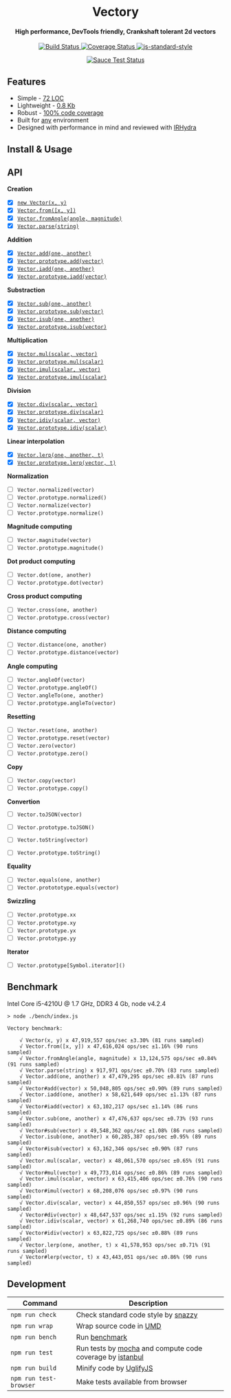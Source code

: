 <h1 align="center">Vectory</h1>
<h4 align="center">High performance, DevTools friendly, Crankshaft tolerant 2d vectors</h4>

<p align="center">
   <a href="https://travis-ci.org/broadsw0rd/vectory" target="_blank">
      <img src="https://travis-ci.org/broadsw0rd/vectory.svg?branch=master" alt="Build Status" target="_blank"></img>
   </a>
   <a href='https://coveralls.io/github/broadsw0rd/vectory?branch=master' target="_blank">
      <img src='https://coveralls.io/repos/broadsw0rd/vectory/badge.svg?branch=master&service=github' alt='Coverage Status' />
   </a>
   <a href="https://github.com/feross/standard" target="_blank">
      <img src="https://img.shields.io/badge/code%20style-standard-brightgreen.svg?style=flat" alt="js-standard-style"></img>
   </a>
</p>

<p align="center">
   <a href="https://saucelabs.com/u/fantabulous-js" target="_blank">
      <img src="https://saucelabs.com/browser-matrix/fantabulous-js.svg" alt="Sauce Test Status"/>
   </a>
</p>

## Features

- Simple - [72 LOC](https://github.com/broadsw0rd/vectory/blob/master/src/vectory.js#L72)
- Lightweight - [0.8 Kb](https://github.com/broadsw0rd/vectory/blob/master/dist/vectory.min.js)
- Robust - [100% code coverage](https://coveralls.io/github/broadsw0rd/vectory?branch=master)
- Built for [any](https://github.com/broadsw0rd/vectory/blob/master/dist/vectory.js#L9) environment
- Designed with performance in mind and reviewed with [IRHydra](http://mrale.ph/irhydra/2/)

## Install & Usage

## API

**Creation**

- [x] [`new Vector(x, y)`](https://github.com/broadsw0rd/vectory/blob/master/src/vectory.js#L1)
- [x] [`Vector.from([x, y])`](https://github.com/broadsw0rd/vectory/blob/master/src/vectory.js#L8)
- [x] [`Vector.fromAngle(angle, magnitude)`](https://github.com/broadsw0rd/vectory/blob/master/src/vectory.js#L12)
- [x] [`Vector.parse(string)`](https://github.com/broadsw0rd/vectory/blob/master/src/vectory.js#L16)

**Addition**

- [x] [`Vector.add(one, another)`](https://github.com/broadsw0rd/vectory/blob/master/src/vectory.js#L20)
- [x] [`Vector.prototype.add(vector)`](https://github.com/broadsw0rd/vectory/blob/master/src/vectory.js#L24)
- [x] [`Vector.iadd(one, another)`](https://github.com/broadsw0rd/vectory/blob/master/src/vectory.js#L28)
- [x] [`Vector.prototype.iadd(vector)`](https://github.com/broadsw0rd/vectory/blob/master/src/vectory.js#L32)

**Substraction**

- [x] [`Vector.sub(one, another)`](https://github.com/broadsw0rd/vectory/blob/master/src/vectory.js#L38)
- [x] [`Vector.prototype.sub(vector)`](https://github.com/broadsw0rd/vectory/blob/master/src/vectory.js#L42)
- [x] [`Vector.isub(one, another)`](https://github.com/broadsw0rd/vectory/blob/master/src/vectory.js#L46)
- [x] [`Vector.prototype.isub(vector)`](https://github.com/broadsw0rd/vectory/blob/master/src/vectory.js#L50)

**Multiplication**

- [x] [`Vector.mul(scalar, vector)`](https://github.com/broadsw0rd/vectory/blob/master/src/vectory.js#L56)
- [x] [`Vector.prototype.mul(scalar)`](https://github.com/broadsw0rd/vectory/blob/master/src/vectory.js#L60)
- [x] [`Vector.imul(scalar, vector)`](https://github.com/broadsw0rd/vectory/blob/master/src/vectory.js#L64)
- [x] [`Vector.prototype.imul(scalar)`](https://github.com/broadsw0rd/vectory/blob/master/src/vectory.js#L68)

**Division**

- [x] [`Vector.div(scalar, vector)`](https://github.com/broadsw0rd/vectory/blob/master/src/vectory.js#L74)
- [x] [`Vector.prototype.div(scalar)`](https://github.com/broadsw0rd/vectory/blob/master/src/vectory.js#L78)
- [x] [`Vector.idiv(scalar, vector)`](https://github.com/broadsw0rd/vectory/blob/master/src/vectory.js#L82)
- [x] [`Vector.prototype.idiv(scalar)`](https://github.com/broadsw0rd/vectory/blob/master/src/vectory.js#L86)

**Linear interpolation**

- [x] [`Vector.lerp(one, another, t)`](https://github.com/broadsw0rd/vectory/blob/master/src/vectory.js#L92)
- [x] [`Vector.prototype.lerp(vector, t)`](https://github.com/broadsw0rd/vectory/blob/master/src/vectory.js#L96)

**Normalization**

- [ ] `Vector.normalized(vector)`
- [ ] `Vector.prototype.normalized()`
- [ ] `Vector.normalize(vector)`
- [ ] `Vector.prototype.normalize()`

**Magnitude computing**

- [ ] `Vector.magnitude(vector)`
- [ ] `Vector.prototype.magnitude()`

**Dot product computing**

- [ ] `Vector.dot(one, another)`
- [ ] `Vector.prototype.dot(vector)`

**Cross product computing**

- [ ] `Vector.cross(one, another)`
- [ ] `Vector.prototype.cross(vector)`

**Distance computing**

- [ ] `Vector.distance(one, another)`
- [ ] `Vector.prototype.distance(vector)`

**Angle computing**

- [ ] `Vector.angleOf(vector)`
- [ ] `Vector.prototype.angleOf()`
- [ ] `Vector.angleTo(one, another)`
- [ ] `Vector.prototype.angleTo(vector)`

**Resetting**

- [ ] `Vector.reset(one, another)`
- [ ] `Vector.prototype.reset(vector)`
- [ ] `Vector.zero(vector)`
- [ ] `Vector.prototype.zero()`

**Copy**

- [ ] `Vector.copy(vector)`
- [ ] `Vector.prototype.copy()`

**Convertion**

- [ ] `Vector.toJSON(vector)`
- [ ] `Vector.prototype.toJSON()`
- [ ] `Vector.toString(vector)`
- [ ] `Vector.prototype.toString()`


**Equality**

- [ ] `Vector.equals(one, another)`
- [ ] `Vector.protototype.equals(vector)`

**Swizzling**

- [ ] `Vector.prototype.xx`
- [ ] `Vector.prototype.xy`
- [ ] `Vector.prototype.yx`
- [ ] `Vector.prototype.yy`

**Iterator**

- [ ] `Vector.prototype[Symbol.iterator]()`

## Benchmark

Intel Core i5-4210U @ 1.7 GHz, DDR3 4 Gb, node v4.2.4

```
> node ./bench/index.js

Vectory benchmark:

	√ Vector(x, y) x 47,919,557 ops/sec ±3.30% (81 runs sampled)
	√ Vector.from([x, y]) x 47,616,024 ops/sec ±1.16% (90 runs sampled)
	√ Vector.fromAngle(angle, magnitude) x 13,124,575 ops/sec ±0.84% (91 runs sampled)
	√ Vector.parse(string) x 917,971 ops/sec ±0.70% (83 runs sampled)
	√ Vector.add(one, another) x 47,479,295 ops/sec ±0.81% (87 runs sampled)
	√ Vector#add(vector) x 50,048,805 ops/sec ±0.90% (89 runs sampled)
	√ Vector.iadd(one, another) x 58,621,649 ops/sec ±1.13% (87 runs sampled)
	√ Vector#iadd(vector) x 63,102,217 ops/sec ±1.14% (86 runs sampled)
	√ Vector.sub(one, another) x 47,476,637 ops/sec ±0.73% (93 runs sampled)
	√ Vector#sub(vector) x 49,548,362 ops/sec ±1.08% (86 runs sampled)
	√ Vector.isub(one, another) x 60,285,387 ops/sec ±0.95% (89 runs sampled)
	√ Vector#isub(vector) x 63,162,346 ops/sec ±0.90% (87 runs sampled)
	√ Vector.mul(scalar, vector) x 48,061,570 ops/sec ±0.65% (91 runs sampled)
	√ Vector#mul(vector) x 49,773,014 ops/sec ±0.86% (89 runs sampled)
	√ Vector.imul(scalar, vector) x 63,415,406 ops/sec ±0.76% (90 runs sampled)
	√ Vector#imul(vector) x 68,208,076 ops/sec ±0.97% (90 runs sampled)
	√ Vector.div(scalar, vector) x 44,850,557 ops/sec ±0.96% (90 runs sampled)
	√ Vector#div(vector) x 48,647,537 ops/sec ±1.15% (92 runs sampled)
	√ Vector.idiv(scalar, vector) x 61,268,740 ops/sec ±0.89% (86 runs sampled)
	√ Vector#idiv(vector) x 63,822,725 ops/sec ±0.88% (89 runs sampled)
	√ Vector.lerp(one, another, t) x 41,578,953 ops/sec ±0.71% (91 runs sampled)
	√ Vector#lerp(vector, t) x 43,443,051 ops/sec ±0.86% (90 runs sampled)

```

## Development

Command | Description
--------| -----------
`npm run check` | Check standard code style by [snazzy](https://www.npmjs.com/package/snazzy)
`npm run wrap` | Wrap source code in [UMD](https://github.com/umdjs/umd)
`npm run bench` | Run [benchmark](http://benchmarkjs.com/)
`npm run test` | Run tests by [mocha](https://mochajs.org/) and compute code coverage by [istanbul](https://github.com/gotwarlost/istanbul)
`npm run build` | Minify code by [UglifyJS](https://github.com/mishoo/UglifyJS)
`npm run test-browser` | Make tests available from browser
